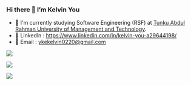 ### Hi there 👋 I’m Kelvin You

- 🌱 I'm currently studying Software Engineering (RSF) at <a href="https://www.tarc.edu.my/" target="_blank">Tunku Abdul Rahman University of Management and Technology<a/>.
- :link: Linkedln : <a href="https://www.linkedin.com/in/kelvin-you-a29644198/" target="_blank">https://www.linkedin.com/in/kelvin-you-a29644198/</a>
- :e-mail: Email : <a href="mailto:ykekelvin0220@gmail.com" target="_blank">ykekelvin0220@gmail.com</a> 


  

  
<a href="https://github.com/KelvinYou/KelvinYou">
  <img align="center" src="https://github-readme-stats.vercel.app/api?username=KelvinYou&count_private=true&show_icons=true&theme=dark&hide=issues" />
</a>

<p></p>
  <img  src="https://github-readme-streak-stats.herokuapp.com/?user=KelvinYou&theme=dark&hide_border=false"   />
<p></p>
  
<a href="#">
  <img align="center" src="https://github-readme-stats.vercel.app/api/top-langs/?username=KelvinYou&layout=compact&theme=dark&langs_count=10" />
</a>
<!--
**KelvinYou/KelvinYou** is a ✨ _special_ ✨ repository because its `README.md` (this file) appears on your GitHub profile.

Here are some ideas to get you started:

- 🔭 I’m currently working on ...
- 🌱 I’m currently learning ...
- 👯 I’m looking to collaborate on ...
- 🤔 I’m looking for help with ...
- 💬 Ask me about ...
- 📫 How to reach me: ...
- 😄 Pronouns: ...
- ⚡ Fun fact: ...
-->
